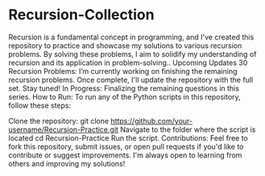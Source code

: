 # Recursion-Collection
Recursion is a fundamental concept in programming, and I've created this repository to practice and showcase my solutions to various recursion problems. By solving these problems, I aim to solidify my understanding of recursion and its application in problem-solving..
Upcoming Updates
30 Recursion Problems: I’m currently working on finishing the remaining recursion problems. Once complete, I'll update the repository with the full set. Stay tuned!
In Progress: Finalizing the remaining questions in this series.
How to Run:
To run any of the Python scripts in this repository, follow these steps:

Clone the repository:
git clone https://github.com/your-username/Recursion-Practice.git
Navigate to the folder where the script is located
cd Recursion-Practice
Run the script.
Contributions:
Feel free to fork this repository, submit issues, or open pull requests if you'd like to contribute or suggest improvements. I'm always open to learning from others and improving my solutions!

